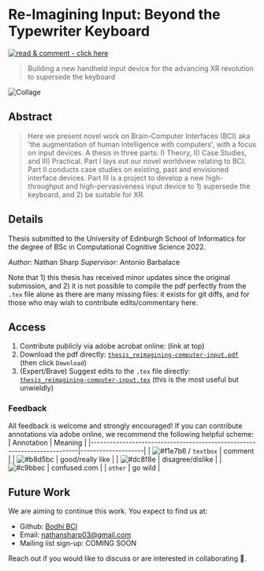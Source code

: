 <!-- TODOs
- [ ] add some emojis!
-->

# Re-Imagining Input: Beyond the Typewriter Keyboard

[![read & comment - click here](https://img.shields.io/badge/read_%26_comment-click_here-EC1C24?style=for-the-badge&logo=Adobe+Acrobat+Reader&logoColor=white)](https://acrobat.adobe.com/link/review?uri=urn:aaid:scds:US:c0905d27-960c-4743-a640-0ed3ea55c4e2 "Read and comment with adobe acrobat (online)")

> Building a new handheld input device for the advancing XR revolution to supersede the keyboard

<!-- **Thesis exploring the future of computer input. We develop theory, conduct case studies, then design and build a new input device to supersede the keyboard in the advancing XR revolution.** -->

![Collage](images/project_collage1.png?raw=true "Collage of images collected and produced for the thesis")

## Abstract
> Here we present novel work on Brain-Computer Interfaces (BCI) aka 'the augmentation of human intelligence with computers', with a focus on input devices.
> A thesis in three parts: I) Theory, II) Case Studies, and III) Practical.
> Part I lays out our novel worldview relating to BCI.
> Part II conducts case studies on existing, past and envisioned interface devices.
> Part III is a project to develop a new high-throughput and high-pervasiveness input device to 1) supersede the keyboard, and 2) be suitable for XR.

## Details 
Thesis submitted to the University of Edinburgh School of Informatics for the degree of BSc in Computational Cognitive Science 2022.

_Author_: Nathan Sharp
_Supervisor_: Antonio Barbalace

Note that 1) this thesis has received minor updates since the original submission, and 2) it is not possible to compile the pdf perfectly from the `.tex` file alone as there are many missing files: it exists for git diffs, and for those who may wish to contribute edits/commentary here. 
 
## Access 
1. Contribute publicly via adobe acrobat online: (link at top)
2. Download the pdf directly: [`thesis_reimagining-computer-input.pdf`](thesis_reimagining-computer-input.pdf) (then click `Download`)
3. (Expert/Brave) Suggest edits to the `.tex` file directly: [`thesis_reimagining-computer-input.tex`](thesis_reimagining-computer-input.tex) (this is the most useful but unwieldly)

### Feedback 
All feedback is welcome and strongly encouraged!
If you can contribute annotations via adobe online, we recommend the following helpful scheme:
| Annotation                                                               | Meaning            |
|--------------------------------------------------------------------------|--------------------|
| ![#f1e7b6](https://via.placeholder.com/15/f1e7b6/f1e7b6.png) / `textbox` | comment            |
| ![#b8d5bc](https://via.placeholder.com/15/b8d5bc/b8d5bc.png)             | good/really like |
| ![#dc8f8e](https://via.placeholder.com/15/dc8f8e/dc8f8e.png)             | disagree/dislike |
| ![#c9bbec](https://via.placeholder.com/15/c9bbec/c9bbec.png)             | confused.com     |
| `other`                                             | go wild            |

## Future Work
We are aiming to continue this work. You expect to find us at:
- Github: [Bodhi BCI](https://github.com/bodhiBCI)
- Email: nathansharp03@gmail.com
- Mailing list sign-up: COMING SOON
 
Reach out if you would like to discuss or are interested in collaborating :wave:.

